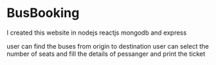 # BusBooking
I created this website in nodejs reactjs mongodb and express

user can find the buses from origin to destination 
user can select the number of seats and fill the details of pessanger and print the ticket
